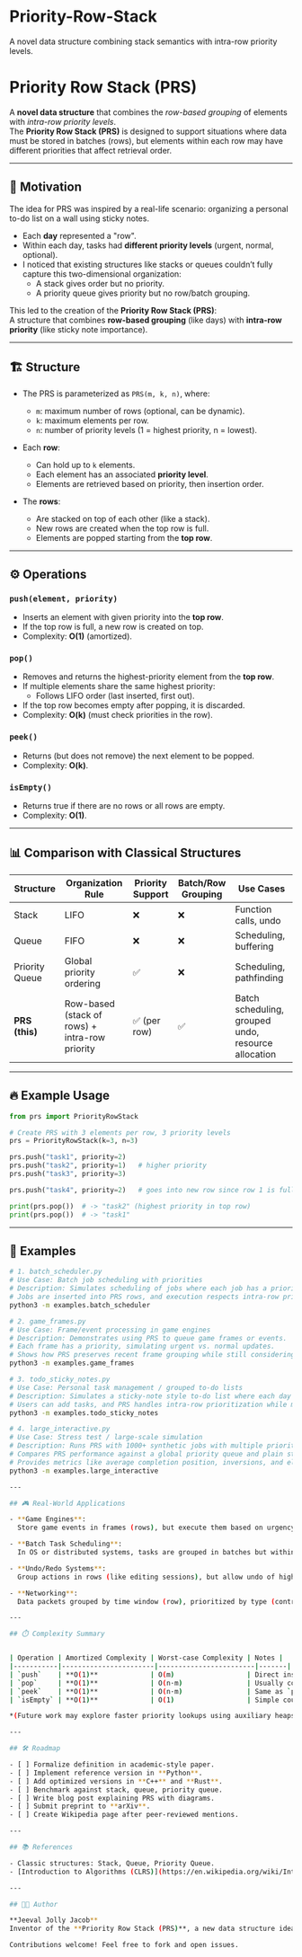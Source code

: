 # Priority-Row-Stack
A novel data structure combining stack semantics with intra-row priority levels.
# Priority Row Stack (PRS)

A **novel data structure** that combines the *row-based grouping* of elements with *intra-row priority levels*.  
The **Priority Row Stack (PRS)** is designed to support situations where data must be stored in batches (rows), but elements within each row may have different priorities that affect retrieval order.  

---

## 📖 Motivation

The idea for PRS was inspired by a real-life scenario: organizing a personal to-do list on a wall using sticky notes.  
- Each **day** represented a "row".  
- Within each day, tasks had **different priority levels** (urgent, normal, optional).  
- I noticed that existing structures like stacks or queues couldn’t fully capture this two-dimensional organization:  
  - A stack gives order but no priority.  
  - A priority queue gives priority but no row/batch grouping.  

This led to the creation of the **Priority Row Stack (PRS)**:  
A structure that combines **row-based grouping** (like days) with **intra-row priority** (like sticky note importance).

---

## 🏗️ Structure

- The PRS is parameterized as `PRS(m, k, n)`, where:
  - `m`: maximum number of rows (optional, can be dynamic).
  - `k`: maximum elements per row.
  - `n`: number of priority levels (1 = highest priority, n = lowest).

- Each **row**:
  - Can hold up to `k` elements.
  - Each element has an associated **priority level**.
  - Elements are retrieved based on priority, then insertion order.

- The **rows**:
  - Are stacked on top of each other (like a stack).
  - New rows are created when the top row is full.
  - Elements are popped starting from the **top row**.

---

## ⚙️ Operations

### `push(element, priority)`
- Inserts an element with given priority into the **top row**.
- If the top row is full, a new row is created on top.
- Complexity: **O(1)** (amortized).

### `pop()`
- Removes and returns the highest-priority element from the **top row**.
- If multiple elements share the same highest priority:
  - Follows LIFO order (last inserted, first out).
- If the top row becomes empty after popping, it is discarded.
- Complexity: **O(k)** (must check priorities in the row).

### `peek()`
- Returns (but does not remove) the next element to be popped.
- Complexity: **O(k)**.

### `isEmpty()`
- Returns true if there are no rows or all rows are empty.
- Complexity: **O(1)**.

---

## 📊 Comparison with Classical Structures

| Structure        | Organization Rule              | Priority Support | Batch/Row Grouping | Use Cases |
|------------------|--------------------------------|-----------------|---------------------|-----------|
| Stack            | LIFO                           | ❌              | ❌                  | Function calls, undo |
| Queue            | FIFO                           | ❌              | ❌                  | Scheduling, buffering |
| Priority Queue   | Global priority ordering       | ✅              | ❌                  | Scheduling, pathfinding |
| **PRS (this)**   | Row-based (stack of rows) + intra-row priority | ✅ (per row) | ✅                  | Batch scheduling, grouped undo, resource allocation |

---

## 🔥 Example Usage

```python
from prs import PriorityRowStack

# Create PRS with 3 elements per row, 3 priority levels
prs = PriorityRowStack(k=3, n=3)

prs.push("task1", priority=2)
prs.push("task2", priority=1)   # higher priority
prs.push("task3", priority=3)

prs.push("task4", priority=2)   # goes into new row since row 1 is full

print(prs.pop())  # -> "task2" (highest priority in top row)
print(prs.pop())  # -> "task1"
```

---

## 📂 Examples

```bash
# 1. batch_scheduler.py
# Use Case: Batch job scheduling with priorities
# Description: Simulates scheduling of jobs where each job has a priority level.
# Jobs are inserted into PRS rows, and execution respects intra-row priority and row grouping.
python3 -m examples.batch_scheduler

# 2. game_frames.py
# Use Case: Frame/event processing in game engines
# Description: Demonstrates using PRS to queue game frames or events.
# Each frame has a priority, simulating urgent vs. normal updates.
# Shows how PRS preserves recent frame grouping while still considering priority.
python3 -m examples.game_frames

# 3. todo_sticky_notes.py
# Use Case: Personal task management / grouped to-do lists
# Description: Simulates a sticky-note style to-do list where each day is a row and tasks have priorities.
# Users can add tasks, and PRS handles intra-row prioritization while maintaining day-based grouping.
python3 -m examples.todo_sticky_notes

# 4. large_interactive.py
# Use Case: Stress test / large-scale simulation
# Description: Runs PRS with 1000+ synthetic jobs with multiple priority levels.
# Compares PRS performance against a global priority queue and plain stack.
# Provides metrics like average completion position, inversions, and elapsed time.
python3 -m examples.large_interactive

---

## 🎮 Real-World Applications

- **Game Engines**:  
  Store game events in frames (rows), but execute them based on urgency (priority).  

- **Batch Task Scheduling**:  
  In OS or distributed systems, tasks are grouped in batches but within each batch some are more urgent.  

- **Undo/Redo Systems**:  
  Group actions in rows (like editing sessions), but allow undo of higher-priority changes first.  

- **Networking**:  
  Data packets grouped by time window (row), prioritized by type (control > data > logs).  

---

## ⏱️ Complexity Summary


| Operation | Amortized Complexity | Worst-case Complexity | Notes |
|-----------|-----------------------|------------------------|-------|
| `push`    | **O(1)**             | O(m)                  | Direct insert into active row; may need to check up to `m` rows if full |
| `pop`     | **O(1)**             | O(n·m)                | Usually constant; in worst case scans rows × priorities to find next item |
| `peek`    | **O(1)**             | O(n·m)                | Same as `pop` but without removal |
| `isEmpty` | **O(1)**             | O(1)                  | Simple counter/length check |

*(Future work may explore faster priority lookups using auxiliary heaps or balanced trees per row.)*

---

## 🛠️ Roadmap

- [ ] Formalize definition in academic-style paper.  
- [ ] Implement reference version in **Python**.  
- [ ] Add optimized versions in **C++** and **Rust**.  
- [ ] Benchmark against stack, queue, priority queue.  
- [ ] Write blog post explaining PRS with diagrams.  
- [ ] Submit preprint to **arXiv**.  
- [ ] Create Wikipedia page after peer-reviewed mentions.  

---

## 📚 References

- Classic structures: Stack, Queue, Priority Queue.  
- [Introduction to Algorithms (CLRS)](https://en.wikipedia.org/wiki/Introduction_to_Algorithms)  

---

## 👨‍💻 Author

**Jeeval Jolly Jacob**  
Inventor of the **Priority Row Stack (PRS)**, a new data structure idea in 2025.  

Contributions welcome! Feel free to fork and open issues.
